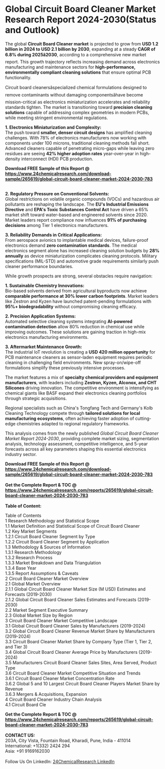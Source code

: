 <h1>Global Circuit Board Cleaner Market Research Report 2024-2030(Status and Outlook)</h1><p>The global <strong>Circuit Board Cleaner market</strong> is projected to grow from <strong>USD 1.2 billion in 2024 to USD 2.1 billion by 2030</strong>, expanding at a steady <strong>CAGR of 6.8% during 2025â2030</strong>, according to a comprehensive new market report. This growth trajectory reflects increasing demand across electronics manufacturing and maintenance sectors for <strong>high-performance, environmentally compliant cleaning solutions</strong> that ensure optimal PCB functionality.</p><p>Circuit board cleanersâspecialized chemical formulations designed to remove contaminants without damaging componentsâhave become mission-critical as electronics miniaturization accelerates and reliability standards tighten. The market is transitioning toward <strong>precision cleaning solutions</strong> capable of addressing complex geometries in modern PCBs, while meeting stringent environmental regulations.</p><p><strong>1. Electronics Miniaturization and Complexity:</strong><br>
The push toward <strong>smaller, denser circuit designs</strong> has amplified cleaning challenges. With 78% of electronics manufacturers now working with components under 100 microns, traditional cleaning methods fall short. Advanced cleaners capable of penetrating micro-gaps while leaving zero residues are seeing <strong>42% higher adoption rates</strong> year-over-year in high-density interconnect (HDI) PCB production.</p><div><b>Download FREE Sample of this Report @ 
            <a href="https://www.24chemicalresearch.com/download-sample/265619/global-circuit-board-cleaner-market-2024-2030-783">
            https://www.24chemicalresearch.com/download-sample/265619/global-circuit-board-cleaner-market-2024-2030-783</a></b></div><br><p><strong>2. Regulatory Pressure on Conventional Solvents:</strong><br>
Global restrictions on volatile organic compounds (VOCs) and hazardous air pollutants are reshaping the landscape. The <strong>EU's Industrial Emissions Directive</strong> and <strong>EPA's Toxic Substances Control Act</strong> have driven a 65% market shift toward water-based and engineered solvents since 2020. Market leaders report compliance now influences <strong>91% of purchasing decisions</strong> among Tier 1 electronics manufacturers.</p><p><strong>3. Reliability Demands in Critical Applications:</strong><br>
From aerospace avionics to implantable medical devices, failure-proof electronics demand <strong>zero contamination standards</strong>. The medical electronics segment alone has increased cleaning solution budgets by <strong>28% annually</strong> as device miniaturization complicates cleaning protocols. Military specifications (MIL-STD) and automotive grade requirements similarly push cleaner performance boundaries.</p><p>While growth prospects are strong, several obstacles require navigation:</p><p><strong>1. Sustainable Chemistry Innovations:</strong><br>
Bio-based solvents derived from agricultural byproducts now achieve <strong>comparable performance at 30% lower carbon footprints</strong>. Market leaders like Zestron and Kyzen have launched patent-pending formulations with <strong>95%+ biodegradability</strong> without compromising cleaning efficacy.</p><p><strong>2. Precision Application Systems:</strong><br>
Automated selective cleaning systems integrating <strong>AI-powered contamination detection</strong> allow 80% reduction in chemical use while improving outcomes. These solutions are gaining traction in high-mix electronics manufacturing environments.</p><p><strong>3. Aftermarket Maintenance Growth:</strong><br>
The industrial IoT revolution is creating a <strong>USD 420 million opportunity</strong> for PCB maintenance cleaners as sensor-laden equipment requires periodic cleaning in challenging field environments. New spray-on/wipe-off formulations simplify these previously intensive processes.</p><p>The market features a mix of <strong>specialty chemical providers and equipment manufacturers</strong>, with leaders including <strong>Zestron, Kyzen, Alconox, and CHT Silicones</strong> driving innovation. The competitive environment is intensifying as chemical giants like BASF expand their electronics cleaning portfolios through strategic acquisitions.</p><p>Regional specialists such as China's Tongfang Tech and Germany's Kolb Cleaning Technology compete through <strong>tailored solutions for local manufacturing ecosystems</strong>, often achieving faster adoption of cutting-edge chemistries adapted to regional regulatory frameworks.</p><p>This analysis comes from the newly published <em>Global Circuit Board Cleaner Market Report 2024-2030</em>, providing complete market sizing, segmentation analysis, technology assessment, competitive intelligence, and 5-year forecasts across all key parameters shaping this essential electronics industry sector.</p><div><b>Download FREE Sample of this Report @ 
            <a href="https://www.24chemicalresearch.com/download-sample/265619/global-circuit-board-cleaner-market-2024-2030-783">
            https://www.24chemicalresearch.com/download-sample/265619/global-circuit-board-cleaner-market-2024-2030-783</a></b></div><br><div><b>Get the Complete Report & TOC @ 
            <a href="https://www.24chemicalresearch.com/reports/265619/global-circuit-board-cleaner-market-2024-2030-783">
            https://www.24chemicalresearch.com/reports/265619/global-circuit-board-cleaner-market-2024-2030-783</a></b></div><br>
            <b>Table of Content:</b><p>Table of Contents<br />
1 Research Methodology and Statistical Scope<br />
1.1 Market Definition and Statistical Scope of Circuit Board Cleaner<br />
1.2 Key Market Segments<br />
1.2.1 Circuit Board Cleaner Segment by Type<br />
1.2.2 Circuit Board Cleaner Segment by Application<br />
1.3 Methodology & Sources of Information<br />
1.3.1 Research Methodology<br />
1.3.2 Research Process<br />
1.3.3 Market Breakdown and Data Triangulation<br />
1.3.4 Base Year<br />
1.3.5 Report Assumptions & Caveats<br />
2 Circuit Board Cleaner Market Overview<br />
2.1 Global Market Overview<br />
2.1.1 Global Circuit Board Cleaner Market Size (M USD) Estimates and Forecasts (2019-2030)<br />
2.1.2 Global Circuit Board Cleaner Sales Estimates and Forecasts (2019-2030)<br />
2.2 Market Segment Executive Summary<br />
2.3 Global Market Size by Region<br />
3 Circuit Board Cleaner Market Competitive Landscape<br />
3.1 Global Circuit Board Cleaner Sales by Manufacturers (2019-2024)<br />
3.2 Global Circuit Board Cleaner Revenue Market Share by Manufacturers (2019-2024)<br />
3.3 Circuit Board Cleaner Market Share by Company Type (Tier 1, Tier 2, and Tier 3)<br />
3.4 Global Circuit Board Cleaner Average Price by Manufacturers (2019-2024)<br />
3.5 Manufacturers Circuit Board Cleaner Sales Sites, Area Served, Product Type<br />
3.6 Circuit Board Cleaner Market Competitive Situation and Trends<br />
3.6.1 Circuit Board Cleaner Market Concentration Rate<br />
3.6.2 Global 5 and 10 Largest Circuit Board Cleaner Players Market Share by Revenue<br />
3.6.3 Mergers & Acquisitions, Expansion<br />
4 Circuit Board Cleaner Industry Chain Analysis<br />
4.1 Circuit Board Cle</p><div><b>Get the Complete Report & TOC @ 
            <a href="https://www.24chemicalresearch.com/reports/265619/global-circuit-board-cleaner-market-2024-2030-783">
            https://www.24chemicalresearch.com/reports/265619/global-circuit-board-cleaner-market-2024-2030-783</a></b></div><br><b>CONTACT US:</b><br>
            203A, City Vista, Fountain Road, Kharadi, Pune, India - 411014<br>
            International: +1(332) 2424 294<br>
            Asia: +91 9169162030 <br><br>
            Follow Us On LinkedIn: <a href="https://www.linkedin.com/company/24chemicalresearch/">24ChemicalResearch LinkedIn</a>
